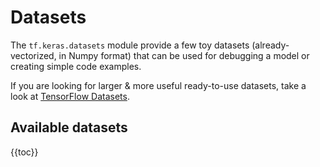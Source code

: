 # Datasets

The `tf.keras.datasets` module provide a few toy datasets (already-vectorized, in Numpy format)
that can be used for debugging a model or creating simple code examples.

If you are looking for larger & more useful ready-to-use datasets, take a look at
[TensorFlow Datasets](https://github.com/tensorflow/datasets).


## Available datasets

{{toc}}
